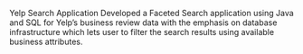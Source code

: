 Yelp Search Application
Developed a Faceted Search application using Java and SQL for Yelp’s business review data with the emphasis on database infrastructure which lets user to filter the search results using available business attributes.
